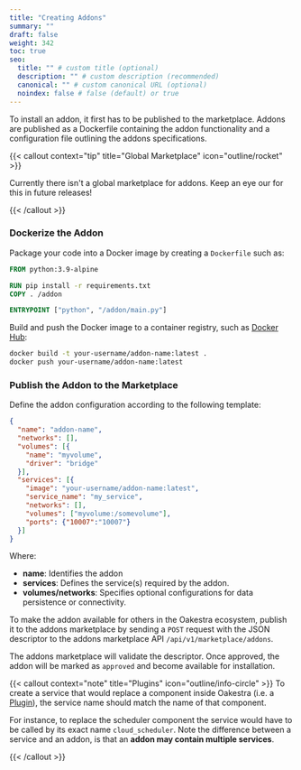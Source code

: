 ```yaml
---
title: "Creating Addons"
summary: ""
draft: false
weight: 342
toc: true
seo:
  title: "" # custom title (optional)
  description: "" # custom description (recommended)
  canonical: "" # custom canonical URL (optional)
  noindex: false # false (default) or true
---
```


<span class="lead">
To install an addon, it first has to be published to the marketplace. Addons are published as a Dockerfile
containing the addon functionality and a configuration file outlining the addons specifications.
</span>

{{< callout context="tip" title="Global Marketplace" icon="outline/rocket" >}}

Currently there isn't a global marketplace for addons. Keep an eye our for this in future releases!

{{< /callout >}}


### Dockerize the Addon
Package your code into a Docker image by creating a `Dockerfile` such as:
```dockerfile
FROM python:3.9-alpine

RUN pip install -r requirements.txt
COPY . /addon

ENTRYPOINT ["python", "/addon/main.py"]
```

Build and push the Docker image to a container registry, such as [Docker Hub](https://hub.docker.com/):
```bash
docker build -t your-username/addon-name:latest .
docker push your-username/addon-name:latest
```

### Publish the Addon to the Marketplace
Define the addon configuration according to the following template:
```json
{
  "name": "addon-name",
  "networks": [],
  "volumes": [{
    "name": "myvolume",
    "driver": "bridge"
  }],
  "services": [{
    "image": "your-username/addon-name:latest",
    "service_name": "my_service",
    "networks": [],
    "volumes": ["myvolume:/somevolume"],
    "ports": {"10007":"10007"}
  }]
}
```
Where:
- **name**: Identifies the addon
- **services**: Defines the service(s) required by the addon.
- **volumes/networks**: Specifies optional configurations for data persistence or connectivity.


To make the addon available for others in the Oakestra ecosystem, publish it to the addons marketplace by sending a `POST` request with the JSON descriptor to the addons marketplace API `/api/v1/marketplace/addons`.

The addons marketplace will validate the descriptor. Once approved, the addon will be marked as `approved` and become available for installation.


{{< callout context="note" title="Plugins" icon="outline/info-circle" >}}
To create a service that would replace a component inside Oakestra (i.e. a [Plugin](../../../concepts/oakestra-extensions/addons)), the service name should match the name of that component. 

For instance, to replace the scheduler component the service would have to be called by its exact name `cloud_scheduler`.
Note the difference between a service and an addon, is that an **addon may contain multiple services**.

{{< /callout >}}